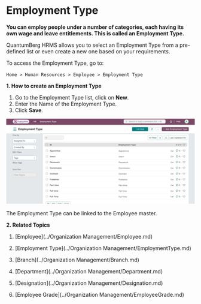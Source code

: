 # Employment Type

**You can employ people under a number of categories, each having its own wage and leave entitlements. This is called an Employment Type.**

QuantumBerg HRMS allows you to select an Employment Type from a pre-defined list or even create a new one based on your requirements.

To access the Employment Type, go to:

    Home > Human Resources > Employee > Employment Type

**1. How to create an Employment Type**

1. Go to the Employment Type list, click on **New**.
2. Enter the Name of the Employment Type.  
3. Click **Save**.

![EmployementType](../images/EmployementType.png)

The Employment Type can be linked to the Employee master.

**2. Related Topics**

1. [Employee](../Organization Management/Employee.md)

2. [Employment Type](../Organization Management/EmploymentType.md)

3. [Branch](../Organization Management/Branch.md)

4. [Department](../Organization Management/Department.md)

5. [Designation](../Organization Management/Designation.md)

6. [Employee Grade](../Organization Management/EmployeeGrade.md)
